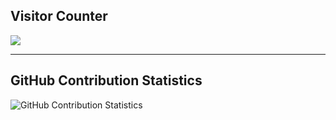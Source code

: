 ## Visitor Counter
  <img src="https://profile-counter.glitch.me/CherryBrad/count.svg" />
  
 ---
  
  ## GitHub Contribution Statistics
![GitHub Contribution Statistics](https://github-readme-stats.vercel.app/api?username=CherryBrad&show_icons=true&title_color=ffcc00&bg_color=3e3e3e&text_color=ffcc00)
